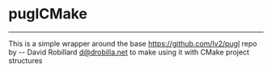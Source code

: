 # puglCMake 
---

This is a simple wrapper around the base https://github.com/lv2/pugl repo by -- David Robillard d@drobilla.net to make using it with CMake project structures 


